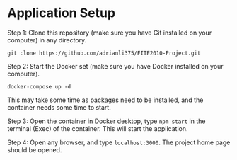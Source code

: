 # Application Setup

Step 1: Clone this repository (make sure you have Git installed on your computer) in any directory. 
```
git clone https://github.com/adrianli375/FITE2010-Project.git
```

Step 2: Start the Docker set (make sure you have Docker installed on your computer). 
```
docker-compose up -d
```
This may take some time as packages need to be installed, and the container needs some time to start. 

Step 3: Open the container in Docker desktop, type `npm start` in the terminal (Exec) of the container. This will start the application. 

Step 4: Open any browser, and type `localhost:3000`. The project home page should be opened. 
